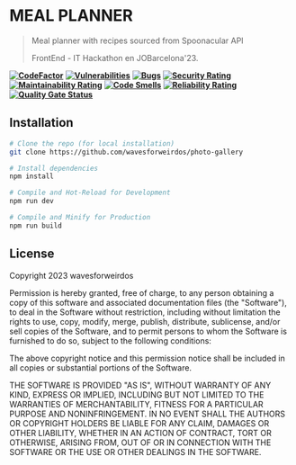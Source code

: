 # MEAL PLANNER

> Meal planner with recipes sourced from Spoonacular API
> 
> FrontEnd - IT Hackathon en JOBarcelona'23.

**[![CodeFactor](https://www.codefactor.io/repository/github/wavesforweirdos/meal-planner/badge)](https://www.codefactor.io/repository/github/wavesforweirdos/meal-planner)**
**[![Vulnerabilities](https://sonarcloud.io/api/project_badges/measure?project=wavesforweirdos_meal-planner&metric=vulnerabilities)](https://sonarcloud.io/summary/new_code?id=wavesforweirdos_meal-planner)**
**[![Bugs](https://sonarcloud.io/api/project_badges/measure?project=wavesforweirdos_meal-planner&metric=bugs)](https://sonarcloud.io/summary/new_code?id=wavesforweirdos_meal-planner)**
**[![Security Rating](https://sonarcloud.io/api/project_badges/measure?project=wavesforweirdos_meal-planner&metric=security_rating)](https://sonarcloud.io/summary/new_code?id=wavesforweirdos_meal-planner)**
**[![Maintainability Rating](https://sonarcloud.io/api/project_badges/measure?project=wavesforweirdos_meal-planner&metric=sqale_rating)](https://sonarcloud.io/summary/new_code?id=wavesforweirdos_meal-planner)**
**[![Code Smells](https://sonarcloud.io/api/project_badges/measure?project=wavesforweirdos_meal-planner&metric=code_smells)](https://sonarcloud.io/summary/new_code?id=wavesforweirdos_meal-planner)**
**[![Reliability Rating](https://sonarcloud.io/api/project_badges/measure?project=wavesforweirdos_meal-planner&metric=reliability_rating)](https://sonarcloud.io/summary/new_code?id=wavesforweirdos_meal-planner)**
**[![Quality Gate Status](https://sonarcloud.io/api/project_badges/measure?project=wavesforweirdos_meal-planner&metric=alert_status)](https://sonarcloud.io/summary/new_code?id=wavesforweirdos_meal-planner)**

## Installation

```sh
# Clone the repo (for local installation)
git clone https://github.com/wavesforweirdos/photo-gallery
```

```sh
# Install dependencies
npm install
```

```sh
# Compile and Hot-Reload for Development
npm run dev
```

```sh
# Compile and Minify for Production
npm run build
```

## License 
Copyright 2023 wavesforweirdos

Permission is hereby granted, free of charge, to any person obtaining a copy of this software and associated documentation files (the "Software"), to deal in the Software without restriction, including without limitation the rights to use, copy, modify, merge, publish, distribute, sublicense, and/or sell copies of the Software, and to permit persons to whom the Software is furnished to do so, subject to the following conditions:

The above copyright notice and this permission notice shall be included in all copies or substantial portions of the Software.

THE SOFTWARE IS PROVIDED "AS IS", WITHOUT WARRANTY OF ANY KIND, EXPRESS OR IMPLIED, INCLUDING BUT NOT LIMITED TO THE WARRANTIES OF MERCHANTABILITY, FITNESS FOR A PARTICULAR PURPOSE AND NONINFRINGEMENT. IN NO EVENT SHALL THE AUTHORS OR COPYRIGHT HOLDERS BE LIABLE FOR ANY CLAIM, DAMAGES OR OTHER LIABILITY, WHETHER IN AN ACTION OF CONTRACT, TORT OR OTHERWISE, ARISING FROM, OUT OF OR IN CONNECTION WITH THE SOFTWARE OR THE USE OR OTHER DEALINGS IN THE SOFTWARE.
